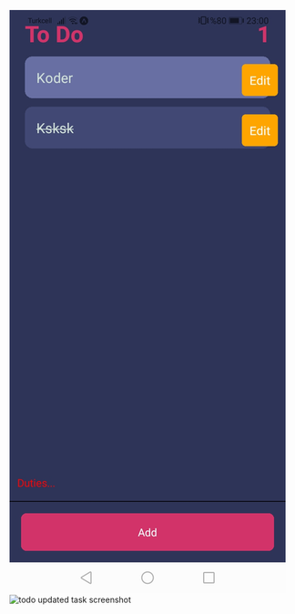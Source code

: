 ![todo wrong task screenshot](https://github.com/bariisce/todo/blob/main/screenshots/koder.jpeg)
![todo updated task screenshot]()
